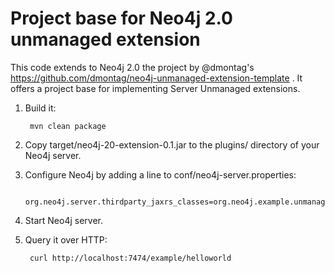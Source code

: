 Project base for Neo4j 2.0 unmanaged extension
================================

This code extends to Neo4j 2.0 the project by @dmontag's https://github.com/dmontag/neo4j-unmanaged-extension-template . 
It offers a project base for implementing Server Unmanaged extensions. 

1. Build it: 

        mvn clean package

2. Copy target/neo4j-20-extension-0.1.jar to the plugins/ directory of your Neo4j server.

3. Configure Neo4j by adding a line to conf/neo4j-server.properties:

        org.neo4j.server.thirdparty_jaxrs_classes=org.neo4j.example.unmanagedextension=/example

4. Start Neo4j server.

5. Query it over HTTP:

        curl http://localhost:7474/example/helloworld

